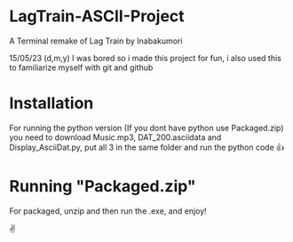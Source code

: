 # LagTrain-ASCII-Project
A Terminal remake of Lag Train by Inabakumori 

15/05/23 (d,m,y)
I was bored so i made this project for fun, i also used this to familiarize myself with git and github

# Installation

For running the python version (If you dont have python use Packaged.zip) you need to download Music.mp3, DAT_200.asciidata and Display_AsciiDat.py, put all 3 in the same folder and run the python code 👍

# Running "Packaged.zip"

For packaged, unzip and then run the .exe, and enjoy!

:v: 
